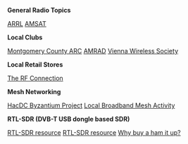 **General Radio Topics**

[ARRL](http://www.arrl.org) [AMSAT](http://www.amsat.org)

**Local Clubs**

[Montgomery County ARC](http://www.marcclub.org/)
[AMRAD](http://amrad.org/) [Vienna Wireless
Society](http://www.viennawireless.org/home.php)

**Local Retail Stores**

[The RF Connection](https://www.therfc.com/)

**Mesh Networking**

[HacDC Byzantium Project](http://project-byzantium.org/) [Local
Broadband Mesh Activity](http://www.remoteamateur.com/)

**RTL-SDR (DVB-T USB dongle based SDR)**

[RTL-SDR resource](http://sdr.osmocom.org/trac/wiki/rtl-sdr) [RTL-SDR
resource](http://rtlsdr.org/) [Why buy a ham it
up?](http://www.rtl-sdr.com/rtl-sdr-direct-sampling-mode/)